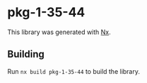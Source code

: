# pkg-1-35-44

This library was generated with [Nx](https://nx.dev).

## Building

Run `nx build pkg-1-35-44` to build the library.
